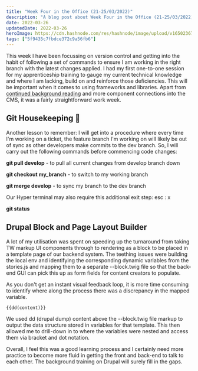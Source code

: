 ```yaml
---
title: "Week Four in the Office (21-25/03/2022)"
description: "A blog post about Week Four in the Office (21-25/03/2022)"
date: 2022-03-26
updatedDate: 2022-03-26
heroImage: https://cdn.hashnode.com/res/hashnode/image/upload/v1650236757562/65zHQ8pNb.jpg
tags: ["5f9435c7fbdce372c9a56fb6"]
---
```


This week I have been focussing on version control and getting into the habit of following a set of commands to ensure I am working in the right branch with the latest changes applied. I had my first one-to-one session for my apprenticeship training to gauge my current technical knowledge and where I am lacking, build on and reinforce those deficiencies. This will be important when it comes to using frameworks and libraries. Apart from [continued background reading](https://internetfundamentals.com/) and more component connections into the CMS, it was a fairly straightforward work week.

## Git Housekeeping 🧹
Another lesson to remember: I will get into a procedure where every time I'm working on a ticket, the feature branch I'm working on will likely be out of sync as other developers make commits to the dev branch. So, I will carry out the following commands before commencing code changes:

**git pull develop** - to pull all current changes from develop branch down

**git checkout my_branch** - to switch to my working branch

**git merge develop** - to sync my branch to the dev branch

Our Hyper terminal may also require this additional exit step: esc : x

**git status**

## Drupal Block and Page Layout Builder
A lot of my utilisation was spent on speeding up the turnaround from taking TW markup UI components through to rendering as a block to be placed in a template page of our backend system. The teething issues were building the local env and identifying the corresponding dynamic variables from the stories.js and mapping them to a separate --block.twig file so that the back-end GUI can pick this up as form fields for content creators to populate.

As you don't get an instant visual feedback loop, it is more time consuming to identify where along the process there was a discrepancy in the mapped variable. 
```
{{dd(content)}} 
``` 
We used dd (drupal dump) content above the --block.twig file markup to output the data structure stored in variables for that template. This then allowed me to drill-down in to where the variables were nested and access them via bracket and dot notation.

Overall, I feel this was a good learning process and I certainly need more practice to become more fluid in getting the front and back-end to talk to each other. The background training on Drupal will surely fill in the gaps.